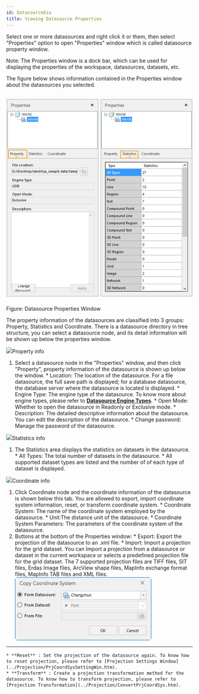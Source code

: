 ```yaml
---
id: DatasourceDia
title: Viewing Datasource Properties
---  
```



Select one or more datasources and right click it or them, then select
"Properties" option to open "Properties" window which is called datasource
property window.

Note: The Properties window is a dock bar, which can be used for displaying
the properties of the workspace, datasources, datasets, etc.

The figure below shows information contained in the Properties window about
the datasources you selected.

![](img-en/DatasourceGroupDia.png)  
---  
Figure: Datasource Properties Window  
  
The property information of the datasources are classified into 3 groups:
Property, Statistics and Coordinate. There is a datasource directory in tree
structure, you can select a datasource node, and its detail information will
be shown up below the properties window.

![](img/close.gif)Property info

  1. Select a datasource node in the "Properties" window, and then click "Property", property information of the datasource is shown up below the window.
    * Location: The location of the datasource. For a file datasource, the full save path is displayed; for a database datasource, the database server where the datasource is located is displayed.
    * Engine Type: The engine type of the datasource. To know more about engine types, please refer to **[Datasource Engine Types](EngineType.htm)**. 
    * Open Mode: Whether to open the datasource in Readonly or Exclusive mode.
    * Description: The detailed descriptive information about the datasource. You can edit the description of the datasource. 
    * Change password: Manage the password of the datasource.

![](img/close.gif)Statistics info

  1. The Statistics area displays the statistics on datasets in the datasource.
    * All Types: The total number of datasets in the datasource.
    * All supported dataset types are listed and the number of of each type of dataset is displayed.

![](img/close.gif)Coordinate info

  1. Click Coordinate node and the coordinate information of the datasource is shown below this tab. You are allowed to export, import coordinate system information, reset, or transform coordinate system. 
    * Coordinate System: The name of the coordinate system employed by the datasource.
    * Unit:The distance unit of the datasource.
    * Coordinate System Parameters: The parameters of the coordinate system of the datasource.
  2. Buttons at the bottom of the Properties window: 
    * Export: Export the projection of the datasource to an .xml file. 
    * Import: Import a projection for the grid dataset. You can Import a projection from a datasource or dataset in the current workspace or selects a predefined projection file for the grid dataset. The 7 supported projection files are TIFF files, SIT files, Erdas Image files, ArcView shape files, MapInfo exchange format files, MapInfo TAB files and XML files.  ![](img-en/CopyPrjInfo.png)  
---  
    * **Reset** : Set the projection of the datasource again. To know how to reset projection, please refer to [Projection Settings Window](../Projection/PrjCoordSysSettingWin.htm). 
    * **Transform** : Create a projection transformation method for the datasource. To know how to transform projection, please refer to [Projection Transformation](../Projection/ConvertPrjCoordSys.htm).



